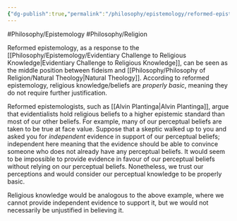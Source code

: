 ```yaml
---
{"dg-publish":true,"permalink":"/philosophy/epistemology/reformed-epistemology/"}
---
```


#Philosophy/Epistemology 
#Philosophy/Religion 

Reformed epistemology, as a response to the [[Philosophy/Epistemology/Evidentiary Challenge to Religious Knowledge\|Evidentiary Challenge to Religious Knowledge]], can be seen as the middle position between fideism and [[Philosophy/Philosophy of Religion/Natural Theology\|Natural Theology]]. According to reformed epistemology, religious knowledge/beliefs are *properly basic*, meaning they do not require further justification.

Reformed epistemologists, such as [[Alvin Plantinga\|Alvin Plantinga]], argue that evidentialists hold religious beliefs to a higher epistemic standard than most of our other beliefs. For example, many of our perceptual beliefs are taken to be true at face value. Suppose that a skeptic walked up to you and asked you for *independent* evidence in support of our perceptual beliefs; independent here meaning that the evidence should be able to convince someone who does not already have any perceptual beliefs. It would seem to be impossible to provide evidence in favour of our perceptual beliefs without relying on our perceptual beliefs. Nonetheless, we trust our perceptions and would consider our perceptual knowledge to be properly basic.

Religious knowledge would be analogous to the above example, where we cannot provide independent evidence to support it, but we would not necessarily be unjustified in believing it.
